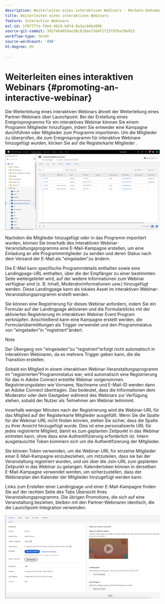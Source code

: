 ```yaml
---
description: Weiterleiten eines interaktiven Webinars - Marketo-Dokumente - Produktdokumentation
title: Weiterleiten eines interaktiven Webinars
feature: Interactive Webinars
exl-id: 1f0777fe-fded-4629-b074-9a1ec94ba996
source-git-commit: 38274b4859ae38c018ee73d4f1715fdf6a78e815
workflow-type: tm+mt
source-wordcount: '496'
ht-degree: 0%

---
```


# Weiterleiten eines interaktiven Webinars {#promoting-an-interactive-webinar}

Die Weiterleitung eines interaktiven Webinars ähnelt der Weiterleitung eines Partner-Webinars über Launchpoint. Bei der Erstellung eines Ereignisprogramms für ein interaktives Webinar können Sie einem Programm Mitglieder hinzufügen, indem Sie entweder eine Kampagne durchführen oder Mitglieder zum Programm importieren. Um die Mitglieder zu überprüfen, die zum Ereignisprogramm für interaktive Webinare hinzugefügt wurden, klicken Sie auf die Registerkarte Mitglieder .

![](assets/promoting-an-interactive-webinar-1.png)

Nachdem die Mitglieder hinzugefügt oder in das Programm importiert wurden, können Sie innerhalb des Interaktiven Webinar-Veranstaltungsprogramms eine E-Mail-Kampagne erstellen, um eine Einladung an alle Programmmitglieder zu senden und deren Status nach dem Versand der E-Mail als &quot;eingeladen&quot;zu ändern.

Die E-Mail kann spezifische Programmdetails enthalten sowie eine Landingpage-URL enthalten, über die der Empfänger zu einer bestimmten Seite weitergeleitet wird, auf der weitere Informationen zum Webinar verfügbar sind (z. B. Inhalt, Moderatorinformationen usw.) hinzugefügt werden. Diese Landingpage kann als lokales Asset im interaktiven Webinar-Veranstaltungsprogramm erstellt werden.

Sie können eine Registrierung für dieses Webinar anfordern, indem Sie ein Formular auf der Landingpage aktivieren und die Formularklicks mit der aktivierten Registrierung im interaktiven Webinar Event Program verknüpfen. Anschließend kann eine Kampagne erstellt werden, die Formularübermittlungen als Trigger verwendet und den Programmstatus von &quot;eingeladen&quot;in &quot;registriert&quot;ändert.

>[!NOTE]
>
>Der Übergang von &quot;eingeladen&quot;zu &quot;registriert&quot;erfolgt nicht automatisch in interaktiven Webinaren, da es mehrere Trigger geben kann, die die Transition erstellen.

Sobald ein Mitglied in einem interaktiven Webinar-Veranstaltungsprogramm im &quot;registrierten&quot;Programmstatus war, wird automatisch eine Registrierung für das in Adobe Connect erstellte Webinar vorgenommen. Registrierungsdaten wie Vorname, Nachname und E-Mail-ID werden dann an Adobe Connect übertragen. Das bedeutet, dass die Informationen dem Moderator oder dem Gastgeber während des Webinars zur Verfügung stehen, sobald der Nutzer als Teilnehmer am Webinar teilnimmt.

Innerhalb weniger Minuten nach der Registrierung wird die Webinar-URL für das Mitglied auf der Registerkarte Mitglieder ausgefüllt. Wenn Sie die Spalte für die Webinar-URL nicht finden können, stellen Sie sicher, dass die Spalte zu Ihrer Ansicht hinzugefügt wurde. Dies ist eine personalisierte URL für jedes registrierte Mitglied, damit es zum geplanten Zeitpunkt in das Webinar eintreten kann, ohne dass eine Authentifizierung erforderlich ist. Intern ausgetauschte Token kümmern sich um die Authentifizierung der Mitglieder.

Sie können Token verwenden, um die Webinar-URL für einzelne Mitglieder einer E-Mail-Kampagne einzubeziehen, um mitzuteilen, dass sie bei der Veranstaltung registriert wurden, und um über die Join-URL zum geplanten Zeitpunkt in das Webinar zu gelangen. Kalendertoken können in derselben E-Mail-Kampagne verwendet werden, um sicherzustellen, dass der Webinarplan den Kalender der Mitglieder hinzugefügt werden kann.

Links zum Erstellen einer Landingpage und einer E-Mail-Kampagne finden Sie auf der rechten Seite des Tabs Übersicht Ihres Veranstaltungsprogramms. Die übrigen Promotions, die sich auf eine Veranstaltung beziehen, bleiben mit den Partner-Webinaren identisch, die die Launchpoint-Integration verwenden.

![](assets/promoting-an-interactive-webinar-2.png)
